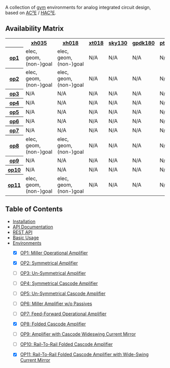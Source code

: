 A collection of [gym](https://gym.openai.com/) environments for analog 
integrated circuit design, based on
[AC²E](https://github.com/electronics-and-drives/ace) /
[HAC²E](https://github.com/AugustUnderground/hace).

## Availability Matrix

<table>
<tr>
<th></th>
<th>
<a href="https://gitlab-forschung.reutlingen-university.de/eda/ace-xh035-3v3">xh035</a>
</th>
<th>
<a href="https://gitlab-forschung.reutlingen-university.de/eda/ace-xh018-1v8">xh018</a>
</th>
<th>
<a href="https://gitlab-forschung.reutlingen-university.de/eda/ace-xt018-1v8">xt018</a>
</th>
<th>
<a href="https://github.com/matthschw/ace-sky130-1V8">sky130</a>
</th>
<th>
<a href="https://github.com/AugustUnderground/ace-gpdk180-1V8">gpdk180</a>
</th>
<th>
<a href="https://github.com/AugustUnderground/ace-ptm">ptm130</a>
</th>
</tr>
<tr>
<th>
<a href="https://raw.githubusercontent.com/matthschw/ace/main/figures/op1.png">op1</a>
</th>
<td>elec, geom, (non-)goal</td> <td>elec, geom, (non-)goal</td> <td>N/A</td> <td>N/A</td> <td>N/A</td> <td>N/A</td>
</tr>
<tr>
<th>
<a href="https://raw.githubusercontent.com/matthschw/ace/main/figures/op2.png">op2</a>
</th>
<td>elec, geom, (non-)goal</td> <td>elec, geom, (non-)goal</td> <td>N/A</td> <td>N/A</td> <td>N/A</td> <td>N/A</td>
</tr>
<tr>
<th>
<a href="https://raw.githubusercontent.com/matthschw/ace/main/figures/op3.png">op3</a>
</th>
<td>N/A</td> <td>N/A</td> <td>N/A</td> <td>N/A</td> <td>N/A</td> <td>N/A</td>
</tr>
<tr>
<th>
<a href="https://raw.githubusercontent.com/matthschw/ace/main/figures/op4.png">op4</a>
</th>
<td>N/A</td> <td>N/A</td> <td>N/A</td> <td>N/A</td> <td>N/A</td> <td>N/A</td>
</tr>
<tr>
<th>
<a href="https://raw.githubusercontent.com/matthschw/ace/main/figures/op5.png">op5</a>
</th>
<td>N/A</td> <td>N/A</td> <td>N/A</td> <td>N/A</td> <td>N/A</td> <td>N/A</td>
</tr>
<tr>
<th>
<a href="https://raw.githubusercontent.com/matthschw/ace/main/figures/op6.png">op6</a>
</th>
<td>N/A</td> <td>N/A</td> <td>N/A</td> <td>N/A</td> <td>N/A</td> <td>N/A</td>
</tr>
<tr>
<th>
<a href="https://raw.githubusercontent.com/matthschw/ace/main/figures/op7.png">op7</a>
</th>
<td>N/A</td> <td>N/A</td> <td>N/A</td> <td>N/A</td> <td>N/A</td> <td>N/A</td>
</tr>
<tr>
<th>
<a href="https://raw.githubusercontent.com/matthschw/ace/main/figures/op8.png">op8</a>
</th>
<td>elec, geom, (non-)goal</td> <td>elec, geom, (non-)goal</td> <td>N/A</td> <td>N/A</td> <td>N/A</td> <td>N/A</td>
</tr>
<tr>
<th>
<a href="https://raw.githubusercontent.com/matthschw/ace/main/figures/op9.png">op9</a>
</th>
<td>N/A</td> <td>N/A</td> <td>N/A</td> <td>N/A</td> <td>N/A</td> <td>N/A</td>
</tr>
<tr>
<th>
<a href="https://raw.githubusercontent.com/matthschw/ace/main/figures/op10.png">op10</a>
</th>
<td>N/A</td> <td>N/A</td> <td>N/A</td> <td>N/A</td> <td>N/A</td> <td>N/A</td>
</tr>
<tr>
<th>
<a href="https://raw.githubusercontent.com/matthschw/ace/main/figures/op11.png">op11</a>
</th>
<td>elec, geom, (non-)goal</td> <td>elec, geom, (non-)goal</td> <td>N/A</td> <td>N/A</td> <td>N/A</td> <td>N/A</td>
</tr>
</table>

## Table of Contents

- [Installation](./install.md)
- [API Documentation](./circus/index.html)
- [REST API](./rest.md)
- [Basic Usage](./usage.md)
- [Environments](./env.md)
    + [X] [OP1: Miller Operational Amplifier](./op1.md)
    + [X] [OP2: Symmetrical Amplifier](./op2.md)
    + [ ] [OP3: Un-Symmetrical Amplifier]()
    + [ ] [OP4: Symmetrical Cascode Amplifier]()
    + [ ] [OP5: Un-Symmetrical Cascode Amplifier]()
    + [ ] [OP6: Miller Amplifier w/o Passives]()
    + [ ] [OP7: Feed-Forward Operational Amplifier]()
    + [X] [OP8: Folded Cascode Amplifier](./op8.md)
    + [ ] [OP9: Amplifier with Cascode Wideswing Current Mirror]()
    + [ ] [OP10: Rail-To-Rail Folded Cascode Amplifier]()
    + [X] [OP11: Rail-To-Rail Folded Cascode Amplifier with Wide-Swing Current Mirror](./op11.md)


